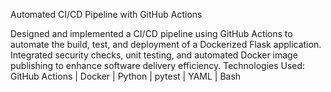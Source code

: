 Automated CI/CD Pipeline with GitHub Actions


Designed and implemented a CI/CD pipeline using GitHub Actions to automate the build, test, and deployment of a Dockerized Flask application. Integrated security checks, unit testing, and automated Docker image publishing to enhance software delivery efficiency.
Technologies Used:
GitHub Actions | Docker | Python | pytest | YAML | Bash
